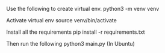 Use the following to create virtual env.
python3 -m venv venv

Activate virtual env
source venv/bin/activate

Install all the requirements
pip install -r requirements.txt

Then run the following
python3 main.py (In Ubuntu)